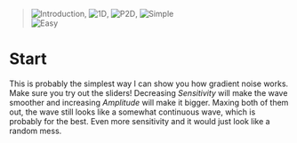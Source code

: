> ![Introduction](CompassNW), ![1D](GridViewLarge), ![P2D](MapLayers), ![Simple](StorageOptical)  
> ![Easy](Sunny)
# Start
This is probably the simplest way I can show you how gradient noise works. Make sure you try out the sliders! Decreasing _Sensitivity_ will make the wave smoother and increasing _Amplitude_ will make it bigger. Maxing both of them out, the wave still looks like a somewhat continuous wave, which is probably for the best. Even more sensitivity and it would just look like a random mess.
